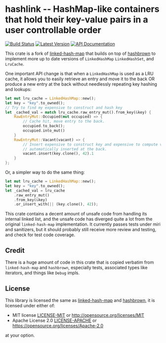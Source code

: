 # hashlink -- HashMap-like containers that hold their key-value pairs in a user controllable order

[![Build Status](https://img.shields.io/circleci/project/github/kyren/hashlink.svg)](https://circleci.com/gh/kyren/hashlink)
[![Latest Version](https://img.shields.io/crates/v/hashlink.svg)](https://crates.io/crates/hashlink)
[![API Documentation](https://docs.rs/hashlink/badge.svg)](https://docs.rs/hashlink)

This crate is a fork of 
[linked-hash-map](https://github.com/contain-rs/linked-hash-map) that builds on
top of [hashbrown](https://github.com/rust-lang/hashbrown) to implement more up
to date versions of `LinkedHashMap` `LinkedHashSet`, and `LruCache`.

One important API change is that when a `LinkedHashMap` is used as a LRU cache,
it allows you to easily retrieve an entry and move it to the back OR produce a
new entry at the back without needlessly repeating key hashing and lookups:

``` rust
let mut lru_cache = LinkedHashMap::new();
let key = "key".to_owned();
// Try to find my expensive to construct and hash key
let _cached_val = match lru_cache.raw_entry_mut().from_key(&key) {
    RawEntryMut::Occupied(mut occupied) => {
        // Cache hit, move entry to the back.
        occupied.to_back();
        occupied.into_mut()
    }
    RawEntryMut::Vacant(vacant) => {
        // Insert expensive to construct key and expensive to compute value,
        // automatically inserted at the back.
        vacant.insert(key.clone(), 42).1
    }
};
```

Or, a simpler way to do the same thing:

``` rust
let mut lru_cache = LinkedHashMap::new();
let key = "key".to_owned();
let _cached_val = lru_cache
    .raw_entry_mut()
    .from_key(&key)
    .or_insert_with(|| (key.clone(), 42));
```

This crate contains a decent amount of unsafe code from handling its internal
linked list, and the unsafe code has diverged quite a lot from the original
`linked-hash-map` implementation.  It currently passes tests under miri and
sanitizers, but it should probably still receive more review and testing, and
check for test code coverage.

## Credit

There is a huge amount of code in this crate that is copied verbatim from
`linked-hash-map` and `hashbrown`, especially tests, associated types like
iterators, and things like `Debug` impls.

## License

This library is licensed the same as
[linked-hash-map](https://github.com/contain-rs/linked-hash-map) and
[hashbrown](https://github.com/rust-lang/hashbrown), it is licensed under either
of:

* MIT license [LICENSE-MIT](LICENSE-MIT) or http://opensource.org/licenses/MIT
* Apache License 2.0 [LICENSE-APACHE](LICENSE-APACHE) or https://opensource.org/licenses/Apache-2.0

at your option.
